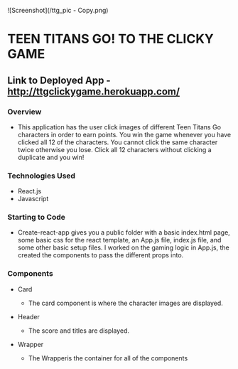![Screenshot](/ttg_pic - Copy.png)

# TEEN TITANS GO! TO THE CLICKY GAME

## Link to Deployed App - http://ttgclickygame.herokuapp.com/

### Overview
* This application has the user click images of different Teen Titans Go characters in order to earn points. You win the game whenever you have clicked all 12 of the characters. You cannot click the same character twice otherwise you lose. Click all 12 characters without clicking a duplicate and you win!

### Technologies Used 
* React.js
* Javascript


### Starting to Code
* Create-react-app gives you a public folder with a basic index.html page, some basic css for the react template, an App.js file, index.js file, and some other basic setup files. I worked on the gaming logic in App.js, the created the components to pass the different props into.

### Components
* Card
    * The card component is where the character images are displayed.

* Header
    * The score and titles are displayed.

* Wrapper
    * The Wrapperis the container for all of the components
